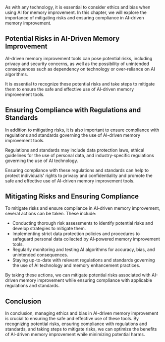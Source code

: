 
As with any technology, it is essential to consider ethics and bias when using AI for memory improvement. In this chapter, we will explore the importance of mitigating risks and ensuring compliance in AI-driven memory improvement.

Potential Risks in AI-Driven Memory Improvement
-----------------------------------------------

AI-driven memory improvement tools can pose potential risks, including privacy and security concerns, as well as the possibility of unintended consequences such as dependency on technology or over-reliance on AI algorithms.

It is essential to recognize these potential risks and take steps to mitigate them to ensure the safe and effective use of AI-driven memory improvement tools.

Ensuring Compliance with Regulations and Standards
--------------------------------------------------

In addition to mitigating risks, it is also important to ensure compliance with regulations and standards governing the use of AI-driven memory improvement tools.

Regulations and standards may include data protection laws, ethical guidelines for the use of personal data, and industry-specific regulations governing the use of AI technology.

Ensuring compliance with these regulations and standards can help to protect individuals' rights to privacy and confidentiality and promote the safe and effective use of AI-driven memory improvement tools.

Mitigating Risks and Ensuring Compliance
----------------------------------------

To mitigate risks and ensure compliance in AI-driven memory improvement, several actions can be taken. These include:

* Conducting thorough risk assessments to identify potential risks and develop strategies to mitigate them.
* Implementing strict data protection policies and procedures to safeguard personal data collected by AI-powered memory improvement tools.
* Regularly monitoring and testing AI algorithms for accuracy, bias, and unintended consequences.
* Staying up-to-date with relevant regulations and standards governing the use of AI technology and memory enhancement practices.

By taking these actions, we can mitigate potential risks associated with AI-driven memory improvement while ensuring compliance with applicable regulations and standards.

Conclusion
----------

In conclusion, managing ethics and bias in AI-driven memory improvement is crucial to ensuring the safe and effective use of these tools. By recognizing potential risks, ensuring compliance with regulations and standards, and taking steps to mitigate risks, we can optimize the benefits of AI-driven memory improvement while minimizing potential harms.
